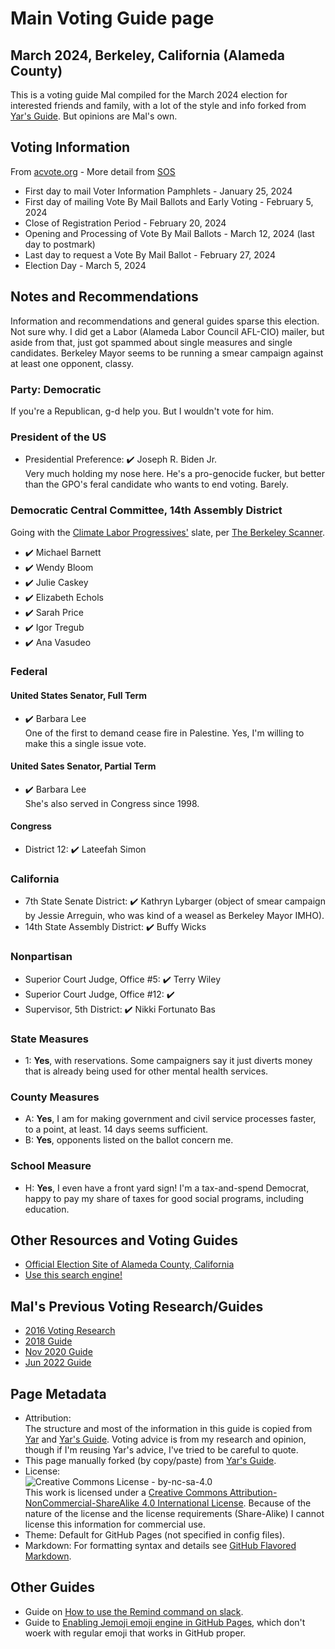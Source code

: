 # Main Voting Guide page
## March 2024, Berkeley, California (Alameda County)
This is a voting guide Mal compiled for the March 2024 election for interested friends and family, with a lot of the style and info forked from [Yar's Guide](https://yar-votes.github.io/). But opinions are Mal's own.

## Voting Information
From [acvote.org](https://www.acvote.org/election-information/elections?id=251#) - More detail from [SOS](https://www.sos.ca.gov/elections/upcoming-elections/pres-prim-march-2024)
* First day to mail Voter Information Pamphlets	- January 25, 2024
* First day of mailing Vote By Mail Ballots and Early Voting - February 5, 2024
* Close of Registration Period - February 20, 2024
* Opening and Processing of Vote By Mail Ballots - March 12, 2024 (last day to postmark)
* Last day to request a Vote By Mail Ballot - February 27, 2024
* Election Day - March 5, 2024

## Notes and Recommendations
Information and recommendations and general guides sparse this election. Not sure why. I did get a Labor (Alameda Labor Council AFL-CIO) mailer, but aside from that, just got spammed about single measures and single candidates. Berkeley Mayor seems to be running a smear campaign against at least one opponent, classy.

### Party: Democratic
If you're a Republican, g-d help you. But I wouldn't vote for him.

### President of the US
* Presidential Preference: ✔️ Joseph R. Biden Jr.<br />Very much holding my nose here. He's a pro-genocide fucker, but better than the GPO's feral candidate who wants to end voting. Barely.

### Democratic Central Committee, 14th Assembly District
Going with the [Climate Labor Progressives'](https://www.climatelaborprogressives.com/) slate, per [The Berkeley Scanner](https://www.berkeleyscanner.com/2024/02/02/deep-dives/2024-election-guide-berkeley-alameda-county/).
* ✔️ Michael Barnett
* ✔️ Wendy Bloom
* ✔️ Julie Caskey
* ✔️ Elizabeth Echols
* ✔️ Sarah Price
* ✔️ Igor Tregub
* ✔️ Ana Vasudeo 

### Federal
#### United States Senator, Full Term
* ✔️ Barbara Lee<br />One of the first to demand cease fire in Palestine. Yes, I'm willing to make this a single issue vote.

#### United Sates Senator, Partial Term
* ✔️ Barbara Lee<br />She's also served in Congress since 1998.

#### Congress
* District 12: ✔️ Lateefah Simon

### California
* 7th State Senate District: :heavy_check_mark: Kathryn Lybarger (object of smear campaign by Jessie Arreguin, who was kind of a weasel as Berkeley Mayor IMHO).
* 14th State Assembly District: :heavy_check_mark: Buffy Wicks

### Nonpartisan
* Superior Court Judge, Office #5: :heavy_check_mark: Terry Wiley
* Superior Court Judge, Office #12: :heavy_check_mark:
* Supervisor, 5th District: :heavy_check_mark: Nikki Fortunato Bas

### State Measures
* 1: **Yes**, with reservations. Some campaigners say it just diverts money that is already being used for other mental health services.

### County Measures
* A: **Yes**, I am for making government and civil service processes faster, to a point, at least. 14 days seems sufficient.
* B: **Yes**, opponents listed on the ballot concern me.

### School Measure
* H: **Yes**, I even have a front yard sign! I'm a tax-and-spend Democrat, happy to pay my share of taxes for good social programs, including education.

## Other Resources and Voting Guides
* [Official Election Site of Alameda County, California](https://www.acvote.org/index)
* [Use this search engine!](https://duckduckgo.com/?q=labor+endorsements+afl-cio+march+5%252C+2024+alameda+county)

## Mal's Previous Voting Research/Guides
- [2016 Voting Research](https://docs.google.com/spreadsheets/d/1LOuSrzRurlJOuz2H0Wxok_iJbcvRVOI-leJ8yw8igiI/edit?usp=sharing)
- [2018 Guide](https://docs.google.com/spreadsheets/d/1zo7_JvUKtLWjn-Rjp0k6xhlu5UHjPLqG_AknOZKjlBc/edit?usp=sharing)
- [Nov 2020 Guide](https://mal-votes.github.io/2020-11/)
- [Jun 2022 Guide](https://mal-votes.github.io/2022-06/)

## Page Metadata
- Attribution:<br />The structure and most of the information in this guide is copied from [Yar](https://github.com/yar-votes) and [Yar's Guide](https://yar-votes.github.io/). Voting advice is from my research and opinion, though if I'm reusing Yar's advice, I've tried to be careful to quote.
- This page manually forked (by copy/paste) from [Yar's Guide](https://yar-votes.github.io/).
- License:<br />![Creative Commons License - by-nc-sa-4.0](https://i.creativecommons.org/l/by-nc-sa/4.0/88x31.png)<br />This work is licensed under a [Creative Commons Attribution-NonCommercial-ShareAlike 4.0 International License](http://creativecommons.org/licenses/by-nc-sa/4.0/). Because of the nature of the license and the license requirements (Share-Alike) I cannot license this information for commercial use.
- Theme: Default for GitHub Pages (not specified in config files).
- Markdown: For formatting syntax and details see [GitHub Flavored Markdown](https://guides.github.com/features/mastering-markdown/).

## Other Guides
- Guide on [How to use the Remind command on slack](HowToUseRemindCommandOnSlack/).
- Guide to [Enabling Jemoji emoji engine in GitHub Pages](jemoji/), which don't woerk with regular emoji that works in GitHub proper.
